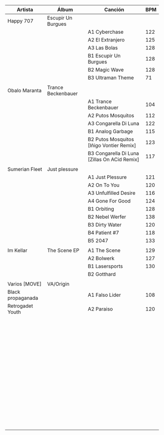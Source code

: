 | Artista             | Álbum                 | Canción               | BPM |
|---------------------|-----------------------|-----------------------|-----|
| Happy 707           | Escupir Un Burgues    |                       |     |
|                     |                       | A1 Cyberchase         | 122 |
|                     |                       | A2 El Extranjero      | 125 |
|                     |                       | A3 Las Bolas          | 128 |
|                     |                       | B1 Escupir Un Burgues | 128 |
|                     |                       | B2 Magic Wave         | 128 |
|                     |                       | B3 Ultraman Theme     | 71  |
|                     |                       |                       |     |
| Obalo Maranta       | Trance Beckenbauer    |                                              |     |
|                     |                       | A1 Trance Beckenbauer                        | 104 |
|                     |                       | A2 Putos Mosquitos                           | 112 |
|                     |                       | A3 Congarella Di Luna                        | 122 |
|                     |                       | B1 Analog Garbage                            | 115 |
|                     |                       | B2 Putos Mosquitos [Iñigo Vontier Remix]     | 123 |
|                     |                       | B3 Congarella Di Luna [Zillas On ACid Remix] | 117 |
|                     |                       |                       |     |
|  Sumerian Fleet     | Just plessure         |                       |     |
|                     |                       | A1 Just Plessure      | 121 |
|                     |                       | A2 On To You          | 120 |
|                     |                       | A3 Unfulfilled Desire | 116 |
|                     |                       | A4 Gone For Good      | 124 |
|                     |                       | B1 Orbiting           | 128 |
|                     |                       | B2 Nebel Werfer       | 138 |
|                     |                       | B3 Dirty Water        | 120 |
|                     |                       | B4 Patient #7         | 118 |
|                     |                       | B5 2047               | 133 |
|                     |                       |                       |     |
| Im Kellar           | The Scene EP          | A1 The Scene          | 129 |
|                     |                       | A2 Bolwerk            | 127 |
|                     |                       | B1 Lasersports        | 130 |
|                     |                       | B2 Gotthard           |     |
|                     |                       |                       |     |
| Varios [MOVE]       | VA/Origin             |                       |     |
| Black propaganada   |                       | A1 Falso Lider        | 108 |
| Retrogadet Youth    |                       | A2 Paraiso            | 120 |
|                     |                       |                       |     |
|                     |                       |                       |     |
|                     |                       |                       |     |
|                     |                       |                       |     |
|                     |                       |                       |     |
|                     |                       |                       |     |
|                     |                       |                       |     |
|                     |                       |                       |     |
|                     |                       |                       |     |
|                     |                       |                       |     |
|                     |                       |                       |     |
|                     |                       |                       |     |
|                     |                       |                       |     |
|                     |                       |                       |     |
|                     |                       |                       |     |
|                     |                       |                       |     |
|                     |                       |                       |     |
|                     |                       |                       |     |
|                     |                       |                       |     |
|                     |                       |                       |     |
|                     |                       |                       |     |
|                     |                       |                       |     |
|                     |                       |                       |     |
|                     |                       |                       |     |
|                     |                       |                       |     |
|                     |                       |                       |     |
|                     |                       |                       |     |
|                     |                       |                       |     |
|                     |                       |                       |     |
|                     |                       |                       |     |
|                     |                       |                       |     |
|                     |                       |                       |     |
|                     |                       |                       |     |
|                     |                       |                       |     |
|                     |                       |                       |     |
|                     |                       |                       |     |
|                     |                       |                       |     |
|                     |                       |                       |     |
|                     |                       |                       |     |
|                     |                       |                       |     |
|                     |                       |                       |     |
|                     |                       |                       |     |
|                     |                       |                       |     |
|                     |                       |                       |     |
|                     |                       |                       |     |
|                     |                       |                       |     |
|                     |                       |                       |     |
|                     |                       |                       |     |
|                     |                       |                       |     |
|                     |                       |                       |     |
|                     |                       |                       |     |
|                     |                       |                       |     |
|                     |                       |                       |     |
|                     |                       |                       |     |
|                     |                       |                       |     |
|                     |                       |                       |     |
|                     |                       |                       |     |
|                     |                       |                       |     |
|                     |                       |                       |     |
|                     |                       |                       |     |
|                     |                       |                       |     |
|                     |                       |                       |     |

